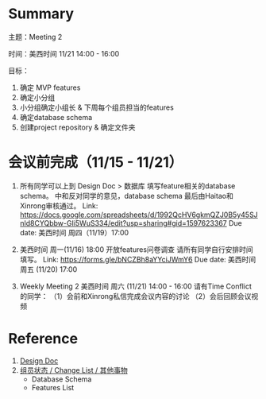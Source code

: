 # Summary
主题：Meeting 2

时间：美西时间 11/21 14:00 - 16:00

目标：
1. 确定 MVP features
2. 确定小分组
3. 小分组确定小组长 & 下周每个组员担当的features
4. 确定database schema
5. 创建project repository & 确定文件夹

# 会议前完成（11/15 - 11/21）
1. 所有同学可以上到 Design Doc > 数据库 填写feature相关的database schema。
   中和反对同学的意见，database schema 最后由Haitao和Xinrong审核通过。
   Link: https://docs.google.com/spreadsheets/d/1992QcHV6gkmQZJ0B5y45SJnld8CYQbbw-GIi5WuS334/edit?usp=sharing#gid=1597623367
   Due date: 美西时间 周四（11/19）17:00

2. 美西时间 周一(11/16) 18:00 开放features问卷调查
   请所有同学自行安排时间填写。
   Link: https://forms.gle/bNCZBh8aYYciJWmY6
   Due date: 美西时间 周五 (11/20) 17:00

3. Weekly Meeting 2
   美西时间 周六 (11/21) 14:00 - 16:00
   请有Time Conflict的同学：
      （1）会前和Xinrong私信完成会议内容的讨论
      （2）会后回顾会议视频

# Reference
1. [Design Doc](https://docs.google.com/document/d/1-DcBUM5C133_LKRSqJHfKrMgn_DZwZKon8JT4nnUrpM/edit?usp=sharing)
2. [组员状态 / Change List / 其他事物](https://docs.google.com/spreadsheets/d/1992QcHV6gkmQZJ0B5y45SJnld8CYQbbw-GIi5WuS334/edit?usp=sharing)
   * Database Schema
   * Features List